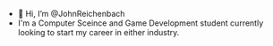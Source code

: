 - 👋 Hi, I’m @JohnReichenbach
- I'm a Computer Sceince and Game Development student currently looking to start my career in either industry.
